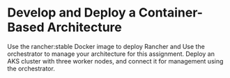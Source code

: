 # Develop and Deploy a Container-Based Architecture 
  Use the rancher:stable Docker image to deploy Rancher and Use the orchestrator to manage your architecture for this      assignment.
  Deploy an AKS cluster with three worker nodes, and connect it for management using the orchestrator.


